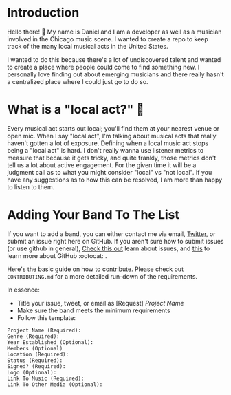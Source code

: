 # Introduction

Hello there! :wave:
My name is Daniel and I am a developer as well as a musician involved in the Chicago music scene. I wanted to create a repo to keep track of the many local musical acts in the United States.

I wanted to do this because there's a lot of undiscovered talent and wanted to create a place where people could come to find something new. I personally love finding out about emerging musicians and there really hasn't a centralized place where I could just go to do so.

# What is a "local act?" 🤔
Every musical act starts out local; you'll find them at your nearest venue or open mic. When I say "local act", I'm talking about musical acts that really haven't gotten a lot of exposure. Defining when a local music act stops being a "local act" is hard. I don't really wanna use listener metrics to measure that because it gets tricky, and quite frankly, those metrics don't tell us a lot about active engagement. For the given time it will be a judgment call as to  what you might consider "local" vs "not local". If you have any suggestions as to how this can be resolved, I am more than happy to listen to them.

# Adding Your Band To The List

If you want to add a band, you can either contact me via email, [Twitter](https://twitter.com/AScarletDawn/), or submit an issue right here on GitHub. If you aren't sure how to submit issues (or use github in general), [Check this out](https://guides.github.com/features/issues/) learn about issues, and [this](https://guides.github.com/activities/hello-world/) to learn more about GitHub :octocat: .

Here's the basic guide on how to contribute. Please check out ```CONTRIBUTING.md``` for a more detailed run-down of the requirements.

In essence:
* Title your issue, tweet, or email as [Request] _Project Name_
* Make sure the band meets the minimum requirements
* Follow this template:

```
Project Name (Required):
Genre (Required):
Year Established (Optional):
Members (Optional)
Location (Required):
Status (Required):
Signed? (Required):
Logo (Optional):
Link To Music (Required):
Link To Other Media (Optional):
```
